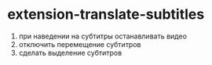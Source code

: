 # extension-translate-subtitles

1. при наведении на субтитры останавливать видео
2. отключить перемещение субтитров
3. сделать выделение субтитров
